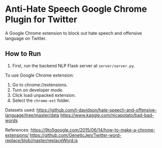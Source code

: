 # Anti-Hate Speech Google Chrome Plugin for Twitter

A Google Chrome extension to block out hate speech and offensive language on Twitter.

## How to Run
1. First, run the backend NLP Flask server at `server/server.py`.

To use Google Chrome extension:
1. Go to chrome://extensions.
2. Turn on developer mode.
3. Click load unpacked extension.
4. Select the `chrome-ext` folder.


Datasets used:
https://github.com/t-davidson/hate-speech-and-offensive-language/tree/master/data
https://www.kaggle.com/nicapotato/bad-bad-words

References:
https://9to5google.com/2015/06/14/how-to-make-a-chrome-extensions/
https://github.com/GeneticJen/Twitter-word-replace/blob/master/replaceWord.js


